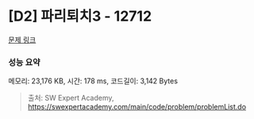 # [D2] 파리퇴치3 - 12712 

[문제 링크](https://swexpertacademy.com/main/code/problem/problemDetail.do?contestProbId=AXuARWAqDkQDFARa) 

### 성능 요약

메모리: 23,176 KB, 시간: 178 ms, 코드길이: 3,142 Bytes



> 출처: SW Expert Academy, https://swexpertacademy.com/main/code/problem/problemList.do
